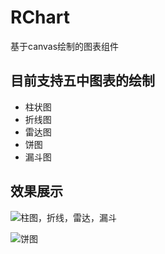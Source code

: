 # RChart
基于canvas绘制的图表组件

## 目前支持五中图表的绘制
* 柱状图
* 折线图
* 雷达图
* 饼图
* 漏斗图

## 效果展示

![柱图，折线，雷达，漏斗](https://github.com/moshang-xc/gitskills/blob/master/share/step1.jpg)


![饼图](https://github.com/moshang-xc/gitskills/blob/master/share/step2.jpg)
